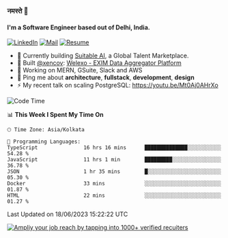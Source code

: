 ### नमस्ते 🙏

#### I'm a Software Engineer based out of Delhi, India.

[![LinkedIn](https://img.shields.io/badge/linkedin-%230077B5.svg)](https://linkedin.com/in/sambhav2612)
[![Mail](https://img.shields.io/badge/gmail-D14836)](mailto:sambhavjain2612@gmail.com)
[![Resume](https://img.shields.io/badge/resume-%23#FFFF00.svg)](https://mega.nz/file/IjA3yaoB#BFfQg1-aKva0piAd_wWs8Hf5dlnYRQ2ZkwtYwNMzBhA)

- 🏢 Currently building [Suitable AI](https://suitable.ai), a Global Talent Marketplace.
- 💅 Built [@xencov](https://github.com/xencov): [Welexo - EXIM Data Aggregator Platform](https://welexo.com)
- 🌱 Working on MERN, GSuite, Slack and AWS
- 💬 Ping me about **architecture**, **fullstack**, **development**, **design**
- ⚡️ My recent talk on scaling PostgreSQL: https://youtu.be/Mt0Aj0AHrXo

<!--START_SECTION:waka-->
![Code Time](http://img.shields.io/badge/Code%20Time-3%2C480%20hrs%2010%20mins-blue)

📊 **This Week I Spent My Time On** 

```text
🕑︎ Time Zone: Asia/Kolkata

💬 Programming Languages: 
TypeScript               16 hrs 16 mins      ██████████████░░░░░░░░░░░   54.28 % 
JavaScript               11 hrs 1 min        █████████░░░░░░░░░░░░░░░░   36.78 % 
JSON                     1 hr 35 mins        █░░░░░░░░░░░░░░░░░░░░░░░░   05.30 % 
Docker                   33 mins             ░░░░░░░░░░░░░░░░░░░░░░░░░   01.87 % 
HTML                     22 mins             ░░░░░░░░░░░░░░░░░░░░░░░░░   01.27 % 
```


 Last Updated on 18/06/2023 15:22:22 UTC
<!--END_SECTION:waka-->

[![Ampliy your job reach by tapping into 1000+ verified recuiters](https://user-images.githubusercontent.com/19583619/212717528-45b497fd-e886-4452-90fe-93829667bd63.png)](https://suitable.ai)

